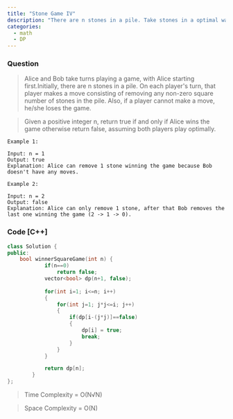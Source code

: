 ```yaml
---
title: "Stone Game IV"
description: "There are n stones in a pile. Take stones in a optimal way to win"
categories:
  - math
  - DP
---
```


### Question

> Alice and Bob take turns playing a game, with Alice starting first.Initially, there are n stones in a pile. On each player's turn, that player makes a move consisting of removing any non-zero square number of stones in the pile. Also, if a player cannot make a move, he/she loses the game.

> Given a positive integer n, return true if and only if Alice wins the game otherwise return false, assuming both players play optimally.

```
Example 1:

Input: n = 1
Output: true
Explanation: Alice can remove 1 stone winning the game because Bob doesn't have any moves.

Example 2:

Input: n = 2
Output: false
Explanation: Alice can only remove 1 stone, after that Bob removes the last one winning the game (2 -> 1 -> 0).
```

### Code [C++]

```cpp
class Solution {
public:
    bool winnerSquareGame(int n) {
            if(n==0)
                return false;
            vector<bool> dp(n+1, false);        
            
            for(int i=1; i<=n; i++)
            {
                for(int j=1; j*j<=i; j++)
                {
                    if(dp[i-(j*j)]==false)
                    {
                        dp[i] = true;
                        break;
                    }
                }
            }

            return dp[n];
        }
};
```

> Time Complexity = O(N√N)

> Space Complexity = O(N)
